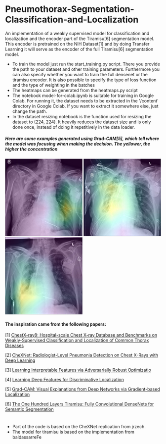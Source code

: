 # Pneumothorax-Segmentation-Classification-and-Localization

An implementation of a weakly supervised model for classification and localization and the encoder part of the Tiramisu[6] segmentation model. This encoder is pretrained on the NIH Dataset[1] and by doing Transfer Learning it will serve as the encoder of the full Tiramisu[6] segmentation model.

-   To train the model just run the start_training.py script. There you provide the path to your dataset and other training parameters. 
Furthermore you can also specify whether you want to train the full densenet or the tiramisu encoder. It is also possible to specify the type of loss function and the type of weighting in the batches
-   The heatmaps can be generated from the heatmaps.py script
-   The notebook model-for-colab.ipynb is suitable for training in Google Colab. For running it, the dataset needs to be extracted in the '/content' directory in Google Colab. If you want to extract it somewhere else, just change the path.
-   In the dataset resizing notebook is the function used for resizing the dataset to (224, 224).
    It heavily reduces the dataset size and is only done once, instead of doing it repetitively in the data loader.


##### Here are some examples generated using Grad-CAM[5], which tell where the model was focusing when making the decision. The yellower, the higher the concentration

<div>
    <img src = "https://github.com/Panariti/Pneumothorax-Segmentation-Classification-and-Localization/blob/master/heatmaps/heatmap-00000013_002.jpg" width="250">
<img src = "https://github.com/Panariti/Pneumothorax-Segmentation-Classification-and-Localization/blob/master/heatmaps/heatmap-00000013_010.jpg" width="250">
    <img src = "https://github.com/Panariti/Pneumothorax-Segmentation-Classification-and-Localization/blob/master/heatmaps/heatmap-00000013_018.jpg" width="250">
</div>
    





#### The inspiration came from the following papers:
[1] [ChestX-ray8: Hospital-scale Chest X-ray Database and Benchmarks on
Weakly-Supervised Classification and Localization of Common Thorax Diseases](http://openaccess.thecvf.com/content_cvpr_2017/papers/Wang_ChestX-ray8_Hospital-Scale_Chest_CVPR_2017_paper.pdf)

[2] [CheXNet: Radiologist-Level Pneumonia Detection on Chest X-Rays
with Deep Learning](https://arxiv.org/pdf/1711.05225.pdf)

[3] [Learning Interpretable Features via
Adversarially Robust Optimizatio](https://arxiv.org/pdf/1905.03767.pdf)

[4] [Learning Deep Features for Discriminative Localization](http://cnnlocalization.csail.mit.edu/Zhou_Learning_Deep_Features_CVPR_2016_paper.pdf)

[5] [Grad-CAM: Visual Explanations from Deep Networks
via Gradient-based Localization](https://arxiv.org/pdf/1610.02391.pdf)

[6] [The One Hundred Layers Tiramisu:
Fully Convolutional DenseNets for Semantic Segmentation](https://arxiv.org/pdf/1611.09326.pdf)



#
-   Part of the code is based on the CheXNet replication from jrzech.
-   The model for tiramisu is based on the implementation from baldassarreFe
